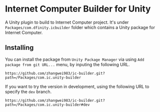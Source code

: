# Internet Computer Builder for Unity
A Unity plugin to build to Internet Computer project. It's under `Packages/com.dfinity.icbuilder` folder which contains a Unity package for Internet Computer.

## Installing
You can install the package from `Unity Package Manager` via using `Add package from git URL...` menu, by inputing the following URL.

```
https://github.com/zhangwei983/ic-builder.git?path=/Packages/com.ic.unity-builder
```

If you want to try the version in development, using the following URL to specify the `dev` branch.

```
https://github.com/zhangwei983/ic-builder.git?path=/Packages/com.ic.unity-builder#dev
```
